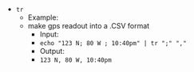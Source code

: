 * `tr`
  * Example:
   * make gps readout into a .CSV format
     * Input:
     * `echo "123 N; 80 W ; 10:40pm" | tr ";" ","`
     * Output:
     * `123 N, 80 W, 10:40pm`
